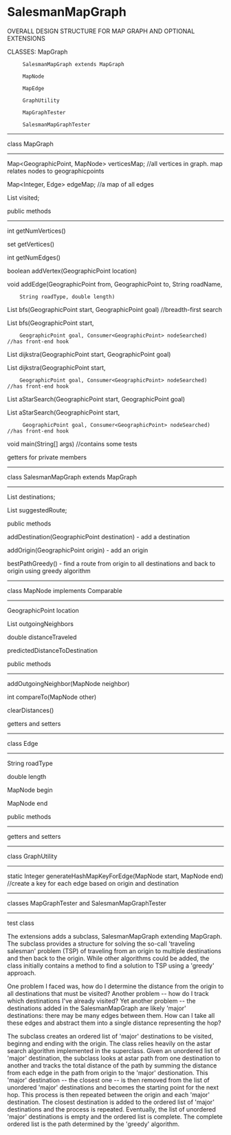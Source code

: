 # SalesmanMapGraph
OVERALL DESIGN STRUCTURE FOR MAP GRAPH AND OPTIONAL EXTENSIONS

CLASSES: MapGraph

		 SalesmanMapGraph extends MapGraph

		 MapNode

		 MapEdge

		 GraphUtility

		 MapGraphTester

		 SalesmanMapGraphTester



---------------

class MapGraph

---------------

Map<GeographicPoint, MapNode> verticesMap;  //all vertices in graph. map relates nodes to geographicpoints

Map<Integer, Edge> edgeMap; //a map of all edges

List<MapNode> visited;



public methods

---------------

int getNumVertices()

set<GeographicPoint> getVertices()

int getNumEdges()

boolean addVertex(GeographicPoint location)

void addEdge(GeographicPoint from, GeographicPoint to, String roadName,

		String roadType, double length)

List<GeographicPoint> bfs(GeographicPoint start, GeographicPoint goal) //breadth-first search

List<GeographicPoint> bfs(GeographicPoint start, 

		GeographicPoint goal, Consumer<GeographicPoint> nodeSearched) //has front-end hook

List<GeographicPoint> dijkstra(GeographicPoint start, GeographicPoint goal)

List<GeographicPoint> dijkstra(GeographicPoint start, 

		GeographicPoint goal, Consumer<GeographicPoint> nodeSearched) //has front-end hook

List<GeographicPoint> aStarSearch(GeographicPoint start, GeographicPoint goal)

List<GeographicPoint> aStarSearch(GeographicPoint start, 

		 GeographicPoint goal, Consumer<GeographicPoint> nodeSearched) //has front-end hook			

void main(String[] args) //contains some tests



getters for private members



---------------------------------------

class SalesmanMapGraph extends MapGraph

----------------------------------------

List<GeographicPoint> destinations;

List<GeographicPoint> suggestedRoute;



public methods

addDestination(GeographicPoint destination) - add a destination

addOrigin(GeographicPoint origin) - add an origin

bestPathGreedy() - find a route from origin to all destinations and back to origin using greedy algorithm



-----------------------------------

class MapNode implements Comparable

-----------------------------------

GeographicPoint location

List<MapNode> outgoingNeighbors

double distanceTraveled

predictedDistanceToDestination



public methods

---------------

addOutgoingNeighbor(MapNode neighbor)

int compareTo(MapNode other)

clearDistances()

getters and setters





----------

class Edge

----------

String roadType

double length

MapNode begin

MapNode end



public methods

--------------

getters and setters





-------------------

class GraphUtility

--------------------

static Integer generateHashMapKeyForEdge(MapNode start, MapNode end) //create a key for each edge based on origin and destination



----------------------------------------------------------

classes MapGraphTester and SalesmanMapGraphTester

----------------------------------------------------------

test class




The extensions adds a subclass, SalesmanMapGraph extending MapGraph. The subclass provides
a structure for solving the so-call 'traveling salesman' problem (TSP) of traveling from an origin
to multiple destinations and then back to the origin. While other algorithms could be added,
the class initially contains a method to find a solution to TSP using a 'greedy' approach.

One problem I faced was, how do I determine the distance from the origin to all destinations that
must be visited? Another problem -- how do I track which destinations I've already visited? Yet another
problem -- the destinations added in the SalesmanMapGraph are likely 'major' destinations: there may be
many edges between them. How can I take all these edges and abstract them into a single distance representing
the hop?

The subclass creates an ordered list of 'major' destinations to be visited, beginng and ending with the origin.
The class relies heavily on the astar search algorithm implemented in the superclass. Given an unordered list
of 'major' destination, the subclass looks at astar path from one destination to another and tracks the total
distance of the path by summing the distance from each edge in the path from origin to the 'major' destionation.
This 'major' destination -- the closest one -- is then removed from the list of unordered
'major' destinations and becomes the starting point for the next hop.  This process is then repeated between
the origin and each 'major' destination. The closest destination is added to the ordered list of 'major' destinations
and the process is repeated. Eventually, the list of unordered 'major' destinations is empty and the ordered
list is complete.  The complete ordered list is the path determined by the 'greedy' algorithm.
